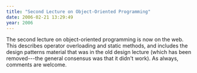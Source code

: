 ```yaml
---
title: "Second Lecture on Object-Oriented Programming"
date: 2006-02-21 13:29:49
year: 2006
---
```

The second lecture on object-oriented programming is now on the web.  This describes operator overloading and static methods, and includes the design patterns material that was in the old design lecture (which has been removed---the general consensus was that it didn't work).  As always, comments are welcome.
